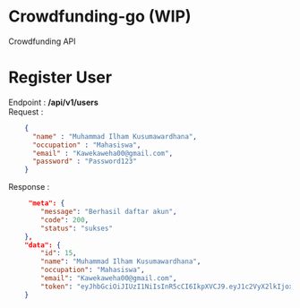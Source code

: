 # Crowdfunding-go (WIP)
Crowdfunding API

# Register User
Endpoint : 
**/api/v1/users**
<br>
Request : 
```JSON
    {
      "name" : "Muhammad Ilham Kusumawardhana", 
      "occupation" : "Mahasiswa",
      "email" : "Kawekaweha00@gmail.com", 
      "password" : "Password123"
    }
```
Response :
```JSON
     "meta": {
        "message": "Berhasil daftar akun",
        "code": 200,
        "status": "sukses"
    },
    "data": {
        "id": 15,
        "name": "Muhammad Ilham Kusumawardhana",
        "occupation": "Mahasiswa",
        "email": "Kawekaweha00@gmail.com",
        "token": "eyJhbGciOiJIUzI1NiIsInR5cCI6IkpXVCJ9.eyJ1c2VyX2lkIjoxNX0.kFZqgyl1J5dln_PR90B1c-9JL-eTv3HQnqHz3O1hiZ8"
    }

```
